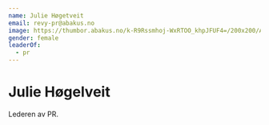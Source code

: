 ```yaml
---
name: Julie Høgetveit
email: revy-pr@abakus.no
image: https://thumbor.abakus.no/k-R9Rssmhoj-WxRTOO_khpJFUF4=/200x200/A01EDB44-1964-48D7-_uGtHg2x.jpeg
gender: female
leaderOf:
  - pr
---
```


# Julie Høgelveit

Lederen av PR.
